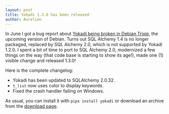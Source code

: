 ```yaml
---
layout: post
title: Yokadi 1.3.0 has been released
author: Aurelien
---
```


In June I got a bug report about [Yokadi being broken in Debian Trixie](https://github.com/agateau/yokadi/issues/67), the upcoming version of Debian. Turns out SQL Alchemy 1.4 is no longer packaged, replaced by SQL Alchemy 2.0, which is not supported by Yokadi 1.2.0. I spent a bit of time to port to SQL Alchemy 2.0, modernized a few things on the way (that code base is starting to show its age!), made one (1) visible change and released 1.3.0!

Here is the complete changelog:

- Yokadi has been updated to SQLAlchemy 2.0.32.
- `t_list` now uses color to display keywords.
- Fixed the crash handler failing on Windows.

As usual, you can install it with `pipx install yokadi` or download an archive from the [download page](/download.html).
